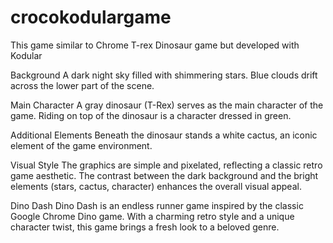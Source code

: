 # crocokodulargame
This game similar to Chrome T-rex Dinosaur game but developed with Kodular 

Background
A dark night sky filled with shimmering stars.
Blue clouds drift across the lower part of the scene.

Main Character
A gray dinosaur (T-Rex) serves as the main character of the game.
Riding on top of the dinosaur is a character dressed in green.

Additional Elements
Beneath the dinosaur stands a white cactus, an iconic element of the game environment.

Visual Style
The graphics are simple and pixelated, reflecting a classic retro game aesthetic.
The contrast between the dark background and the bright elements (stars, cactus, character) enhances the overall visual appeal.

Dino Dash
Dino Dash is an endless runner game inspired by the classic Google Chrome Dino game.
With a charming retro style and a unique character twist, this game brings a fresh look to a beloved genre.

